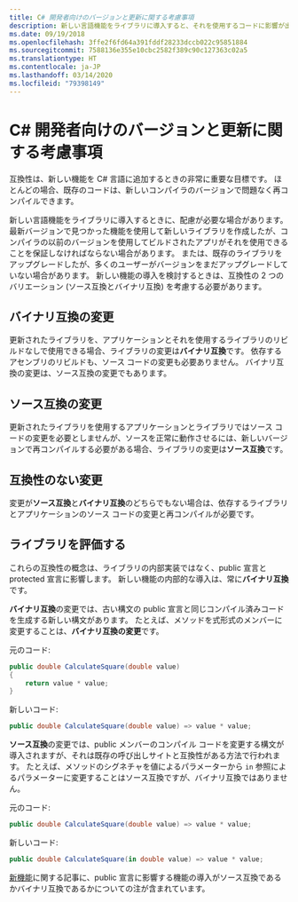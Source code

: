 ```yaml
---
title: C# 開発者向けのバージョンと更新に関する考慮事項
description: 新しい言語機能をライブラリに導入すると、それを使用するコードに影響が出る可能性があります。
ms.date: 09/19/2018
ms.openlocfilehash: 3ffe2f6fd64a391fddf28233dccb022c95851884
ms.sourcegitcommit: 7588136e355e10cbc2582f389c90c127363c02a5
ms.translationtype: HT
ms.contentlocale: ja-JP
ms.lasthandoff: 03/14/2020
ms.locfileid: "79398149"
---
```

# <a name="version-and-update-considerations-for-c-developers"></a>C# 開発者向けのバージョンと更新に関する考慮事項

互換性は、新しい機能を C# 言語に追加するときの非常に重要な目標です。 ほとんどの場合、既存のコードは、新しいコンパイラのバージョンで問題なく再コンパイルできます。

新しい言語機能をライブラリに導入するときに、配慮が必要な場合があります。 最新バージョンで見つかった機能を使用して新しいライブラリを作成したが、コンパイラの以前のバージョンを使用してビルドされたアプリがそれを使用できることを保証しなければならない場合があります。 または、既存のライブラリをアップグレードしたが、多くのユーザーがバージョンをまだアップグレードしていない場合があります。 新しい機能の導入を検討するときは、互換性の 2 つのバリエーション (ソース互換とバイナリ互換) を考慮する必要があります。

## <a name="binary-compatible-changes"></a>バイナリ互換の変更

更新されたライブラリを、アプリケーションとそれを使用するライブラリのリビルドなしで使用できる場合、ライブラリの変更は**バイナリ互換**です。 依存するアセンブリのリビルドも、ソース コードの変更も必要ありません。 バイナリ互換の変更は、ソース互換の変更でもあります。

## <a name="source-compatible-changes"></a>ソース互換の変更

更新されたライブラリを使用するアプリケーションとライブラリではソース コードの変更を必要としませんが、ソースを正常に動作させるには、新しいバージョンで再コンパイルする必要がある場合、ライブラリの変更は**ソース互換**です。

## <a name="incompatible-changes"></a>互換性のない変更

変更が**ソース互換**と**バイナリ互換**のどちらでもない場合は、依存するライブラリとアプリケーションのソース コードの変更と再コンパイルが必要です。

## <a name="evaluate-your-library"></a>ライブラリを評価する

これらの互換性の概念は、ライブラリの内部実装ではなく、public 宣言と protected 宣言に影響します。 新しい機能の内部的な導入は、常に**バイナリ互換**です。  

**バイナリ互換**の変更では、古い構文の public 宣言と同じコンパイル済みコードを生成する新しい構文があります。 たとえば、メソッドを式形式のメンバーに変更することは、**バイナリ互換の変更**です。

元のコード:

```csharp
public double CalculateSquare(double value)
{
    return value * value;
}
```

新しいコード:

```csharp
public double CalculateSquare(double value) => value * value;
```

**ソース互換**の変更では、public メンバーのコンパイル コードを変更する構文が導入されますが、それは既存の呼び出しサイトと互換性がある方法で行われます。 たとえば、メソッドのシグネチャを値によるパラメーターから `in` 参照によるパラメーターに変更することはソース互換ですが、バイナリ互換ではありません。

元のコード:

```csharp
public double CalculateSquare(double value) => value * value;
```

新しいコード:

```csharp
public double CalculateSquare(in double value) => value * value;
```

[新機能](index.md)に関する記事に、public 宣言に影響する機能の導入がソース互換であるかバイナリ互換であるかについての注が含まれています。
